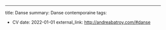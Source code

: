 ---
title: Danse
summary: Danse contemporaine
tags:
  - CV
date: 2022-01-01
external_link: http://andreabatroy.com/#danse

